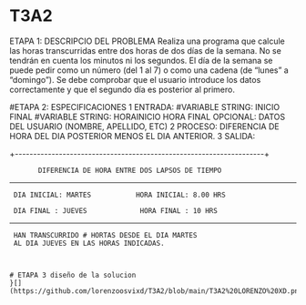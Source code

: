 # T3A2

ETAPA 1: DESCRIPCIO DEL PROBLEMA 
Realiza una programa que calcule las horas transcurridas entre dos horas de dos días de la semana. No se tendrán en cuenta los minutos ni los segundos. El día de la semana se puede pedir como un número (del 1 al 7) o como una cadena (de “lunes” a “domingo”). Se debe comprobar que el usuario introduce los datos correctamente y que el segundo día es posterior al primero.

#ETAPA 2: ESPECIFICACIONES 
1 ENTRADA:
#VARIABLE STRING: INICIO 
FINAL 
#VARIABLE STRING: HORAINICIO
HORA FINAL 
OPCIONAL: DATOS DEL USUARIO (NOMBRE, APELLIDO, ETC)
2 PROCESO:
DIFERENCIA DE HORA DEL DIA POSTERIOR MENOS EL DIA ANTERIOR. 
3 SALIDA:

+--------------------------------------------------------------------+

           DIFERENCIA DE HORA ENTRE DOS LAPSOS DE TIEMPO 
           
----------------------------------------------------------------------
     DIA INICIAL: MARTES           HORA INICIAL: 8.00 HRS 
     
     DIA FINAL : JUEVES             HORA FINAL : 10 HRS 
----------------------------------------------------------------------
     HAN TRANSCURRIDO # HORTAS DESDE EL DIA MARTES
     AL DIA JUEVES EN LAS HORAS INDICADAS.    
     
     
     
    # ETAPA 3 diseño de la solucion 
    }[](https://github.com/lorenzoosvixd/T3A2/blob/main/T3A2%20LORENZO%20XD.png)
     
                                 
